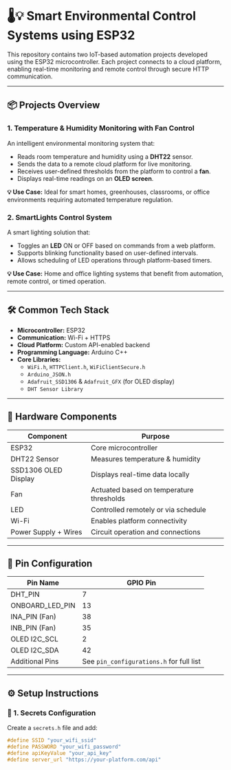 # 🌡️💡 Smart Environmental Control Systems using ESP32

This repository contains two IoT-based automation projects developed using the ESP32 microcontroller. Each project connects to a cloud platform, enabling real-time monitoring and remote control through secure HTTP communication.

---

## 📦 Projects Overview

### 1. Temperature & Humidity Monitoring with Fan Control

An intelligent environmental monitoring system that:

- Reads room temperature and humidity using a **DHT22** sensor.
- Sends the data to a remote cloud platform for live monitoring.
- Receives user-defined thresholds from the platform to control a **fan**.
- Displays real-time readings on an **OLED screen**.

**💡 Use Case:** Ideal for smart homes, greenhouses, classrooms, or office environments requiring automated temperature regulation.

### 2. SmartLights Control System

A smart lighting solution that:

- Toggles an **LED** ON or OFF based on commands from a web platform.
- Supports blinking functionality based on user-defined intervals.
- Allows scheduling of LED operations through platform-based timers.

**💡 Use Case:** Home and office lighting systems that benefit from automation, remote control, or timed operation.

---

## 🛠️ Common Tech Stack

- **Microcontroller:** ESP32
- **Communication:** Wi-Fi + HTTPS
- **Cloud Platform:** Custom API-enabled backend
- **Programming Language:** Arduino C++
- **Core Libraries:**
  - `WiFi.h`, `HTTPClient.h`, `WiFiClientSecure.h`
  - `Arduino_JSON.h`
  - `Adafruit_SSD1306` & `Adafruit_GFX` (for OLED display)
  - `DHT Sensor Library`

---

## 🧰 Hardware Components

| Component              | Purpose                                  |
|------------------------|-------------------------------------------|
| ESP32                  | Core microcontroller                      |
| DHT22 Sensor           | Measures temperature & humidity           |
| SSD1306 OLED Display   | Displays real-time data locally           |
| Fan                    | Actuated based on temperature thresholds  |
| LED                    | Controlled remotely or via schedule       |
| Wi-Fi                  | Enables platform connectivity             |
| Power Supply + Wires   | Circuit operation and connections         |

---

## 📌 Pin Configuration

| Pin Name           | GPIO Pin |
|--------------------|----------|
| DHT_PIN            | 7        |
| ONBOARD_LED_PIN    | 13       |
| INA_PIN (Fan)      | 38       |
| INB_PIN (Fan)      | 35       |
| OLED I2C_SCL       | 2        |
| OLED I2C_SDA       | 42       |
| Additional Pins    | See `pin_configurations.h` for full list |

---

## ⚙️ Setup Instructions

### 🔑 1. Secrets Configuration

Create a `secrets.h` file and add:

```cpp
#define SSID "your_wifi_ssid"
#define PASSWORD "your_wifi_password"
#define apiKeyValue "your_api_key"
#define server_url "https://your-platform.com/api"
